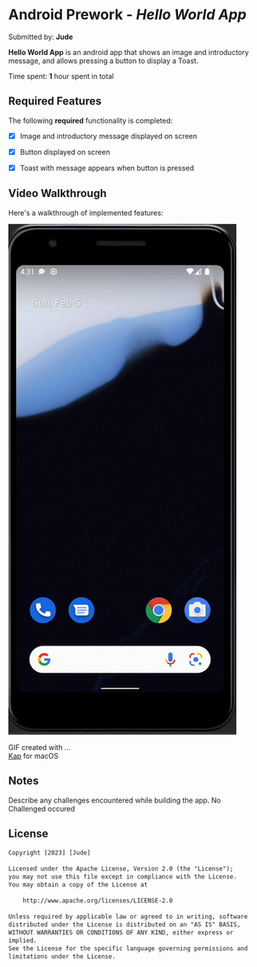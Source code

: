 # Android Prework - *Hello World App*

Submitted by: **Jude**

**Hello World App** is an android app that shows an image and introductory message, and allows pressing a button to display a Toast. 

Time spent: **1** hour spent in total

## Required Features

The following **required** functionality is completed:

* [x] Image and introductory message displayed on screen
* [x] Button displayed on screen
* [x] Toast with message appears when button is pressed 


## Video Walkthrough

Here's a walkthrough of implemented features:

<img src='Walkthrough.gif' title='Video Walkthrough' width='' alt='Video Walkthrough' />

GIF created with ...  
[Kap](https://getkap.co/) for macOS


## Notes

Describe any challenges encountered while building the app.
No Challenged occured

## License

    Copyright [2023] [Jude]

    Licensed under the Apache License, Version 2.0 (the "License");
    you may not use this file except in compliance with the License.
    You may obtain a copy of the License at

        http://www.apache.org/licenses/LICENSE-2.0

    Unless required by applicable law or agreed to in writing, software
    distributed under the License is distributed on an "AS IS" BASIS,
    WITHOUT WARRANTIES OR CONDITIONS OF ANY KIND, either express or implied.
    See the License for the specific language governing permissions and
    limitations under the License.
